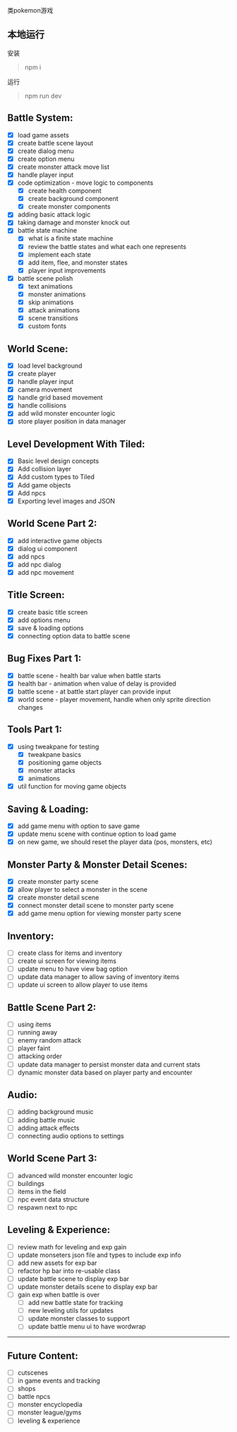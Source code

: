 类pokemon游戏

## 本地运行

安装

> npm i

运行

> npm run dev

## Battle System:
  - [x] load game assets
  - [x] create battle scene layout
  - [x] create dialog menu 
  - [x] create option menu
  - [x] create monster attack move list
  - [x] handle player input
  - [x] code optimization - move logic to components
    - [x] create health component
    - [x] create background component
    - [x] create monster components
  - [x] adding basic attack logic
  - [x] taking damage and monster knock out
  - [x] battle state machine
    - [x] what is a finite state machine
    - [x] review the battle states and what each one represents
    - [x] implement each state
    - [x] add item, flee, and monster states
    - [x] player input improvements
 - [x] battle scene polish
    - [x] text animations
    - [x] monster animations
    - [x] skip animations
    - [x] attack animations
    - [x] scene transitions
    - [x] custom fonts

## World Scene:
  - [x] load level background
  - [x] create player
  - [x] handle player input
  - [x] camera movement
  - [x] handle grid based movement
  - [x] handle collisions
  - [x] add wild monster encounter logic
  - [x] store player position in data manager

## Level Development With Tiled:
  - [x] Basic level design concepts
  - [x] Add collision layer
  - [x] Add custom types to Tiled
  - [x] Add game objects
  - [x] Add npcs
  - [x] Exporting level images and JSON

## World Scene Part 2:
  - [x] add interactive game objects
  - [x] dialog ui component
  - [x] add npcs
  - [x] add npc dialog
  - [x] add npc movement

## Title Screen:
  - [x] create basic title screen
  - [x] add options menu
  - [x] save & loading options
  - [x] connecting option data to battle scene

## Bug Fixes Part 1:
  - [x] battle scene - health bar value when battle starts
  - [x] health bar - animation when value of delay is provided
  - [x] battle scene - at battle start player can provide input
  - [x] world scene - player movement, handle when only sprite direction changes

## Tools Part 1:
  - [x] using tweakpane for testing
    - [x] tweakpane basics
    - [x] positioning game objects
    - [x] monster attacks
    - [x] animations
  - [x] util function for moving game objects

## Saving & Loading:
  - [x] add game menu with option to save game
  - [x] update menu scene with continue option to load game
  - [x] on new game, we should reset the player data (pos, monsters, etc)

## Monster Party & Monster Detail Scenes:
  - [x] create monster party scene
  - [x] allow player to select a monster in the scene
  - [x] create monster detail scene
  - [x] connect monster detail scene to monster party scene
  - [x] add game menu option for viewing monster party scene

## Inventory:
  - [ ] create class for items and inventory
  - [ ] create ui screen for viewing items
  - [ ] update menu to have view bag option
  - [ ] update data manager to allow saving of inventory items
  - [ ] update ui screen to allow player to use items

## Battle Scene Part 2:
  - [ ] using items
  - [ ] running away
  - [ ] enemy random attack
  - [ ] player faint
  - [ ] attacking order
  - [ ] update data manager to persist monster data and current stats
  - [ ] dynamic monster data based on player party and encounter

## Audio:
  - [ ] adding background music
  - [ ] adding battle music
  - [ ] adding attack effects
  - [ ] connecting audio options to settings

## World Scene Part 3:
  - [ ] advanced wild monster encounter logic
  - [ ] buildings
  - [ ] items in the field
  - [ ] npc event data structure
  - [ ] respawn next to npc

## Leveling & Experience:
  - [ ] review math for leveling and exp gain
  - [ ] update monseters json file and types to include exp info
  - [ ] add new assets for exp bar
  - [ ] refactor hp bar into re-usable class
  - [ ] update battle scene to display exp bar
  - [ ] update monster details scene to display exp bar
  - [ ] gain exp when battle is over
    - [ ] add new battle state for tracking
    - [ ] new leveling utils for updates
    - [ ] update monster classes to support
    - [ ] update battle menu ui to have wordwrap

-------------------------------

## Future Content:
  - [ ] cutscenes
  - [ ] in game events and tracking
  - [ ] shops
  - [ ] battle npcs
  - [ ] monster encyclopedia
  - [ ] monster league/gyms
  - [ ] leveling & experience
